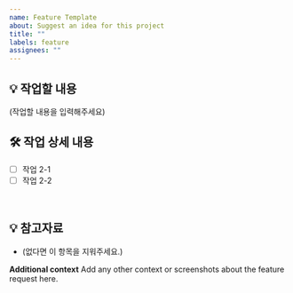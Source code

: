 ```yaml
---
name: Feature Template
about: Suggest an idea for this project
title: ""
labels: feature
assignees: ""
---
```


## 💡 작업할 내용

(작업할 내용을 입력해주세요)

## 🛠 작업 상세 내용

- [ ] 작업 2-1
- [ ] 작업 2-2

<br>

## 💡 참고자료

- (없다면 이 항목을 지워주세요.)

**Additional context**
Add any other context or screenshots about the feature request here.
